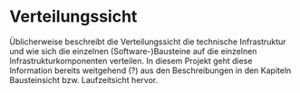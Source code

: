 # Verteilungssicht
Üblicherweise beschreibt die Verteilungssicht die technische Infrastruktur und wie sich die einzelnen (Software-)Bausteine auf die einzelnen Infrastrukturkomponenten verteilen. In diesem Projekt geht diese Information bereits weitgehend (?) aus den Beschreibungen in den Kapiteln Bausteinsicht bzw. Laufzeitsicht hervor. 

